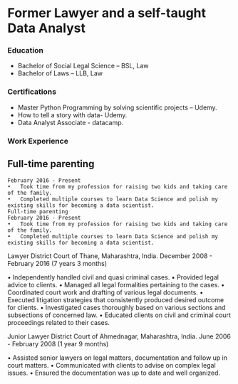 # Former Lawyer and a self-taught Data Analyst

### Education
* Bachelor of Social Legal Science – BSL, Law
* Bachelor of Laws – LLB, Law

### Certifications
* Master Python Programming by solving scientific projects – Udemy.
* How to tell a story with data- Udemy.
* Data Analyst Associate - datacamp.

### Work Experience
## Full-time parenting
    February 2016 - Present
    •	Took time from my profession for raising two kids and taking care of the family.
    •	Completed multiple courses to learn Data Science and polish my existing skills for becoming a data scientist.
    Full-time parenting
    February 2016 - Present
    •	Took time from my profession for raising two kids and taking care of the family.
    •	Completed multiple courses to learn Data Science and polish my existing skills for becoming a data scientist.

Lawyer
  District Court of Thane, Maharashtra, India.
  December 2008 - February 2016 (7 years 3 months)

  •	Independently handled civil and quasi criminal cases.
  •	Provided legal advice to clients.
  •	Managed all legal formalities pertaining to the cases.
  •	Coordinated court work and drafting of various legal documents.
  •	Executed litigation strategies that consistently produced desired outcome for clients.
  •	Investigated cases thoroughly based on various sections and subsections of concerned law.
  •	Educated clients on civil and criminal court proceedings related to their cases.

Junior Lawyer
  District Court of Ahmednagar, Maharashtra, India.
  June 2006 - February 2008 (1 year 9 months)
  
  •	Assisted senior lawyers on legal matters, documentation and follow up in court matters.
  •	Communicated with clients to advise on complex legal issues.
  •	Ensured the documentation was up to date and well organized.


